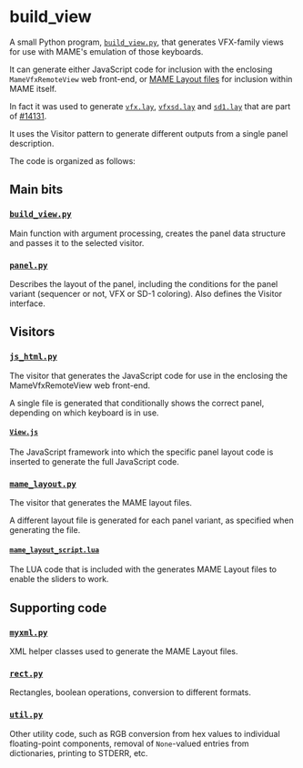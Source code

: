 # build_view

A small Python program, [`build_view.py`](build_view.py), that generates VFX-family views for use with MAME's emulation of those keyboards.

It can generate either JavaScript code for inclusion with the enclosing `MameVfxRemoteView` web front-end, or [MAME Layout files](https://docs.mamedev.org/techspecs/layout_files.html) for inclusion within MAME itself.

In fact it was used to generate [`vfx.lay`](https://github.com/cbrunschen/mame/blob/vfx_panel/src/mame/layout/vfx.lay), [`vfxsd.lay`](https://github.com/cbrunschen/mame/blob/vfx_panel/src/mame/layout/vfxsd.lay) and [`sd1.lay`](https://github.com/cbrunschen/mame/blob/vfx_panel/src/mame/layout/sd1.lay) that are part of [#14131](https://github.com/mamedev/mame/pull/14131).

It uses the Visitor pattern to generate different outputs from a single panel description.

The code is organized as follows:

## Main bits

### [`build_view.py`](build_view.py)

Main function with argument processing, creates the panel data structure and passes it to the selected visitor.

### [`panel.py`](panel.py)

Describes the layout of the panel, including the conditions for the panel variant (sequencer or not, VFX or SD-1 coloring). Also defines the Visitor interface.

## Visitors

### [`js_html.py`](js_html.py)

The visitor that generates the JavaScript code for use in the enclosing the MameVfxRemoteView web front-end.

A single file is generated that conditionally shows the correct panel, depending on which keyboard is in use.

#### [`View.js`](View.js)

The JavaScript framework into which the specific panel layout code is inserted to generate the full JavaScript code.

### [`mame_layout.py`](mame_layout.py)

The visitor that generates the MAME layout files.

A different layout file is generated for each panel variant, as specified when generating the file.

#### [`mame_layout_script.lua`](mame_layout_script.lua)

The LUA code that is included with the generates MAME Layout files to enable the sliders to work.

## Supporting code

### [`myxml.py`](myxml.py)

XML helper classes used to generate the MAME Layout files.

### [`rect.py`](rect.py)

Rectangles, boolean operations, conversion to different formats.

### [`util.py`](util.py)

Other utility code, such as RGB conversion from hex values to individual floating-point components, removal of `None`-valued entries from dictionaries, printing to STDERR, etc.